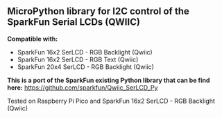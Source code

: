 MicroPython library for I2C control of the SparkFun Serial LCDs (QWIIC)
-----------------------------------------------------------------------------
**Compatible with:**
* SparkFun 16x2 SerLCD - RGB Backlight (Qwiic)
* SparkFun 16x2 SerLCD - RGB Text (Qwiic)
* SparkFun 20x4 SerLCD - RGB Backlight (Qwiic)

**This is a port of the SparkFun existing Python library that can be find here:** https://github.com/sparkfun/Qwiic_SerLCD_Py

Tested on Raspberry Pi Pico and SparkFun 16x2 SerLCD - RGB Backlight (Qwiic)
